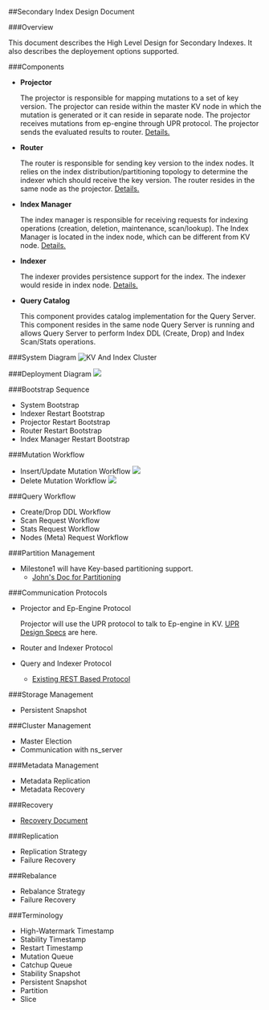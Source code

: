 ##Secondary Index Design Document


###Overview

This document describes the High Level Design for Secondary Indexes. It also describes the deployement options supported.

###Components


- __Projector__

  The projector is responsible for mapping mutations to a set of key version. The projector can reside within the master KV node in which the mutation is generated or it can reside in separate node. The projector receives mutations from ep-engine through UPR protocol. The projector sends the evaluated results to router. [Details.](https://github.com/deepkaran/sandbox/blob/master/indexing/markdown/projector.md)

- __Router__

  The router is responsible for sending key version to the index nodes. It relies on the index distribution/partitioning topology to determine the indexer which should receive the key version. The router resides in the same node as the projector. [Details.](https://github.com/deepkaran/sandbox/blob/master/indexing/markdown/router.md)
  
- __Index Manager__

  The index manager is responsible for receiving requests for indexing operations (creation, deletion, maintenance, scan/lookup). The Index Manager is located in the index node, which can be different from KV node. [Details.](https://github.com/deepkaran/sandbox/blob/master/indexing/markdown/index_manager.md)
  
- __Indexer__

  The indexer provides persistence support for the index. The indexer would reside in index node.     [Details.](https://github.com/deepkaran/sandbox/blob/master/indexing/markdown/indexer.md)
  
- __Query Catalog__

  This component provides catalog implementation for the Query Server. This component resides in the same node Query Server is running and allows Query Server to perform Index DDL (Create, Drop) and Index Scan/Stats operations.


###System Diagram
![KV And Index Cluster](https://rawgithub.com/deepkaran/sandbox/master/indexing/images/SystemDiagram.svg)

###Deployment Diagram
![](https://rawgithub.com/deepkaran/sandbox/master/indexing/images/Deployment.svg)

###Bootstrap Sequence

* System Bootstrap
* Indexer Restart Bootstrap
* Projector Restart Bootstrap
* Router Restart Bootstrap
* Index Manager Restart Bootstrap

###Mutation Workflow

* Insert/Update Mutation Workflow
![](https://rawgithub.com/deepkaran/sandbox/master/indexing/images/InsertWorkflow.svg)
* Delete Mutation Workflow
![](https://rawgithub.com/deepkaran/sandbox/master/indexing/images/DeleteWorkflow.svg)

###Query Workflow

* Create/Drop DDL Workflow
* Scan Request Workflow
* Stats Request Workflow
* Nodes (Meta) Request Workflow

###Partition Management
* Milestone1 will have Key-based partitioning support. 
  * [John's Doc for Partitioning](https://docs.google.com/document/d/1eF3rJ63iv1awnfLkAQLmVmILBdgD4Vzc0IsCpTxmXgY/edit)

###Communication Protocols

* Projector and Ep-Engine Protocol 

  Projector will use the UPR protocol to talk to Ep-engine in KV. 
  [UPR Design Specs](https://github.com/couchbaselabs/cbupr/blob/master/index.md) are here.
  
* Router and Indexer Protocol
* Query and Indexer Protocol
  * [Existing REST Based Protocol](https://docs.google.com/document/d/1j9D4ryOi1d5CNY5EkoRuU_fc5Q3i_QwIs3zU9uObbJY/edit)

###Storage Management
* Persistent Snapshot 

###Cluster Management
* Master Election
* Communication with ns_server

###Metadata Management
* Metadata Replication
* Metadata Recovery

###Recovery
* [Recovery Document](https://docs.google.com/document/d/1rNJSVs80TtvY0gpoebsBwzhqWRBJnieSuLTnxuDzUTQ/edit) 

###Replication
* Replication Strategy
* Failure Recovery

###Rebalance
* Rebalance Strategy
* Failure Recovery

###Terminology

- High-Watermark Timestamp
- Stability Timestamp
- Restart Timestamp
- Mutation Queue
- Catchup Queue
- Stability Snapshot
- Persistent Snapshot
- Partition
- Slice
